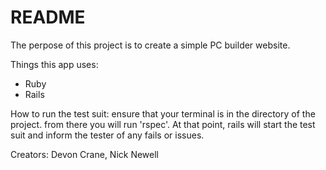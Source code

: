 # README

The perpose of this project is to create a simple PC builder website.

Things this app uses: 
* Ruby
* Rails


How to run the test suit:
  ensure that your terminal is in the directory of the project. from there you will run 'rspec'. At that point, rails will start the test suit and inform the tester of any fails or issues. 

Creators: Devon Crane, Nick Newell